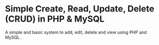 Simple Create, Read, Update, Delete (CRUD) in PHP & MySQL
========

A simple and basic system to add, edit, delete and view using PHP and MySQL. 



